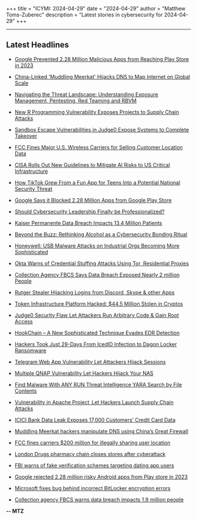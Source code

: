 +++
title = "ICYMI: 2024-04-29"
date = "2024-04-29"
author = "Matthew Toms-Zuberec"
description = "Latest stories in cybersecurity for 2024-04-29"
+++

---------------------------------------------------------------------------
## Latest Headlines
- [Google Prevented 2.28 Million Malicious Apps from Reaching Play Store in 2023](https://thehackernews.com/2024/04/google-prevented-228-million-malicious.html)

- [China-Linked 'Muddling Meerkat' Hijacks DNS to Map Internet on Global Scale](https://thehackernews.com/2024/04/china-linked-muddling-meerkat-hijacks.html)

- [Navigating the Threat Landscape: Understanding Exposure Management, Pentesting, Red Teaming and RBVM](https://thehackernews.com/2024/04/navigating-threat-landscape.html)

- [New R Programming Vulnerability Exposes Projects to Supply Chain Attacks](https://thehackernews.com/2024/04/new-r-programming-vulnerability-exposes.html)

- [Sandbox Escape Vulnerabilities in Judge0 Expose Systems to Complete Takeover](https://thehackernews.com/2024/04/sandbox-escape-vulnerabilities-in.html)

- [FCC Fines Major U.S. Wireless Carriers for Selling Customer Location Data](https://krebsonsecurity.com/2024/04/fcc-fines-major-u-s-wireless-carriers-for-selling-customer-location-data/)

- [CISA Rolls Out New Guidelines to Mitigate AI Risks to US Critical Infrastructure](https://www.securityweek.com/cisa-rolls-out-new-guidelines-to-mitigate-ai-risks-to-us-critical-infrastructure/)

- [How TikTok Grew From a Fun App for Teens Into a Potential National Security Threat](https://www.securityweek.com/how-tiktok-grew-from-a-fun-app-for-teens-into-a-potential-national-security-threat/)

- [Google Says it Blocked 2.28 Million Apps from Google Play Store](https://www.securityweek.com/google-says-it-blocked-2-28-million-apps-from-google-play-store/)

- [Should Cybersecurity Leadership Finally be Professionalized?](https://www.securityweek.com/should-cybersecurity-leadership-finally-be-professionalized/)

- [Kaiser Permanente Data Breach Impacts 13.4 Million Patients](https://www.securityweek.com/kaiser-permanente-discloses-data-breach-impacting-13-4-million-patients/)

- [Beyond the Buzz: Rethinking Alcohol as a Cybersecurity Bonding Ritual](https://www.securityweek.com/beyond-the-buzz-rethinking-alcohol-as-a-cybersecurity-bonding-ritual/)

- [Honeywell: USB Malware Attacks on Industrial Orgs Becoming More Sophisticated](https://www.securityweek.com/honeywell-usb-malware-attacks-on-industrial-orgs-becoming-more-sophisticated/)

- [Okta Warns of Credential Stuffing Attacks Using Tor, Residential Proxies](https://www.securityweek.com/okta-warns-of-credential-stuffing-attacks-using-tor-residential-proxies/)

- [Collection Agency FBCS Says Data Breach Exposed Nearly 2 million People](https://www.securityweek.com/2-million-impacted-by-data-breach-at-debt-collector-fbcs/)

- [Rutger Stealer Hijacking Logins from Discord, Skype & other Apps](https://cybersecuritynews.com/rutger-stealer-hijacking-logins/)

- [Token Infrastructure Platform Hacked: $44.5 Million Stolen in Cryptos](https://cybersecuritynews.com/token-infrastructure-platform/)

- [Judge0 Security Flaw Let Attackers Run Arbitrary Code & Gain Root Access](https://cybersecuritynews.com/judge0-security-vulnerabilities/)

- [HookChain – A New Sophisticated Technique Evades EDR Detection](https://cybersecuritynews.com/hookchain-edr-evasion-technique/)

- [Hackers Took Just 29-Days From IcedID Infection to Dagon Locker Ransomware](https://cybersecuritynews.com/29-days-from-icedid-infection-to-dagon-locker-ransomware-deployment/)

- [Telegram Web App Vulnerability Let Attackers Hijack Sessions](https://cybersecuritynews.com/telegram-web-app-xss-vulnerability-hijack-sessions/)

- [Multiple QNAP Vulnerability Let Hackers Hijack Your NAS](https://cybersecuritynews.com/multiple-qnap-vulnerability/)

- [Find Malware With ANY RUN Threat Intelligence YARA Search by File Contents](https://cybersecuritynews.com/find-malware-with-any-run-threat-intelligence-yara-search/)

- [Vulnerability in Apache Project  Let Hackers Launch Supply Chain Attacks](https://cybersecuritynews.com/vulnerability-found-in-an-archived-apache-project/)

- [ICICI Bank Data Leak Exposes 17,000 Customers’ Credit Card Data](https://cybersecuritynews.com/icici-bank-data-leak-2/)

- [Muddling Meerkat hackers manipulate DNS using China’s Great Firewall](https://www.bleepingcomputer.com/news/security/muddling-meerkat-hackers-manipulate-dns-using-chinas-great-firewall/)

- [FCC fines carriers $200 million for illegally sharing user location](https://www.bleepingcomputer.com/news/technology/fcc-fines-carriers-200-million-for-illegally-sharing-user-location/)

- [London Drugs pharmacy chain closes stores after cyberattack](https://www.bleepingcomputer.com/news/security/london-drugs-pharmacy-chain-closes-stores-after-cyberattack/)

- [FBI warns of fake verification schemes targeting dating app users](https://www.bleepingcomputer.com/news/security/fbi-warns-of-fake-verification-schemes-targeting-dating-app-users/)

- [Google rejected 2.28 million risky Android apps from Play store in 2023](https://www.bleepingcomputer.com/news/security/google-rejected-228-million-risky-android-apps-from-play-store-in-2023/)

- [Microsoft fixes bug behind incorrect BitLocker encryption errors](https://www.bleepingcomputer.com/news/microsoft/microsoft-fixes-bug-behind-incorrect-bitlocker-encryption-errors/)

- [Collection agency FBCS warns data breach impacts 1.9 million people](https://www.bleepingcomputer.com/news/security/collection-agency-fbcs-warns-data-breach-impacts-19-million-people/)

**-- MTZ**